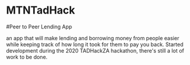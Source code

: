 # MTNTadHack

#Peer to Peer Lending App

an app that will make lending and borrowing money from people easier while keeping track of how long it took for them to pay you back.
Started development during the 2020 TADHackZA hackathon, there's still a lot of work to be done.

